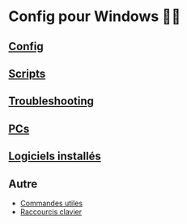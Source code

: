 # Config pour Windows 🐱‍👤

## [Config](Config/Readme.md)

## [Scripts](Scripts/Readme.md)

## [Troubleshooting](Troubleshooting/Readme.md)

## [PCs](PCs/Readme.md)

## [Logiciels installés](Logiciels/Readme.md)

## Autre

- [Commandes utiles](CommandesUtiles.md)
- [Raccourcis clavier](RaccourcisClavier.md)
